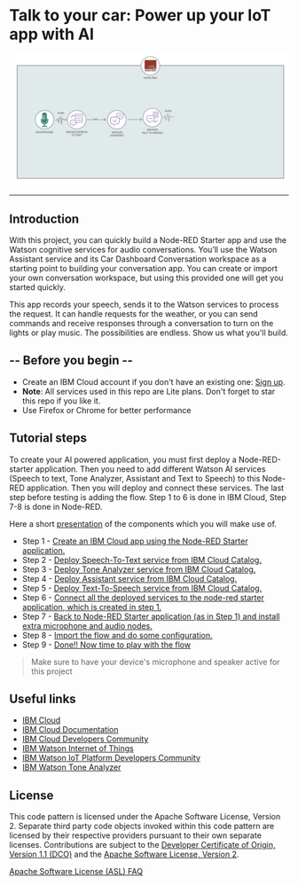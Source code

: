 

# Talk to your car: Power up your IoT app with AI 

![](img/flowdiagram.png)

<hr>

## Introduction

With this project, you can quickly build a Node-RED Starter app and use the Watson cognitive services for audio conversations. You’ll use the Watson Assistant service  and its Car Dashboard Conversation workspace  as a starting point to building your conversation app. You can create or import your own conversation workspace, but using this provided one will get you started quickly.

This app records your speech, sends it to the Watson services to process the request. It can handle requests for the weather, or you can send commands and receive responses through a conversation to turn on the lights or play music. The possibilities are endless. Show us what you'll build.


## -- Before you begin --

* Create an IBM Cloud account if you don't have an existing one: [Sign up](https://ibm.biz/BdzJ5d).
* __Note__: All services used in this repo are Lite plans. Don't forget to star this repo if you like it.
* Use Firefox or Chrome for better performance


## Tutorial steps

To create your AI powered application, you must first deploy a Node-RED-starter application. Then you need to add different Watson AI services (Speech to text, Tone Analyzer, Assistant and Text to Speech) to this Node-RED application. Then you will  deploy and connect these services. The last step before testing is adding the flow. Step 1 to 6 is done in IBM Cloud, Step 7-8 is done in Node-RED. 

Here a short [presentation](steps/presentation.pdf) of the components which you will make use of.


* Step 1 - [Create an IBM Cloud app using the Node-RED Starter application.](steps/nodered.md)
* Step 2 - [Deploy Speech-To-Text service from IBM Cloud Catalog.](steps/stt.md)
* Step 3 - [Deploy Tone Analyzer service from IBM Cloud Catalog.](steps/tone.md)
* Step 4 - [Deploy Assistant service from IBM Cloud Catalog.](steps/conversation.md)
* Step 5 - [Deploy Text-To-Speech service from IBM Cloud Catalog.](steps/tts.md)
* Step 6 - [Connect all the deployed services to the node-red starter application, which is created in step 1.](steps/connect.md)
* Step 7 - [Back to Node-RED Starter application (as in Step 1) and install extra microphone and audio nodes.](steps/microphone.md)
* Step 8 - [Import the flow and do some configuration.](steps/flow.md)
* Step 9 - [Done!! Now time to play with the flow ](steps/play.md)


> Make sure to have your device's microphone and speaker active for this project


## Useful links

* [IBM Cloud](https://bluemix.net/)  
* [IBM Cloud Documentation](https://www.ng.bluemix.net/docs/)  
* [IBM Cloud Developers Community](http://developer.ibm.com/bluemix)  
* [IBM Watson Internet of Things](http://www.ibm.com/internet-of-things/)   
* [IBM Watson IoT Platform Developers Community](https://developer.ibm.com/iotplatform/)
* [IBM Watson Tone Analyzer](https://console.bluemix.net/docs/services/tone-analyzer/index.html#tone-analyzer-endpoints)

## License
This code pattern is licensed under the Apache Software License, Version 2.  Separate third party code objects invoked within this code pattern are licensed by their respective providers pursuant to their own separate licenses. Contributions are subject to the [Developer Certificate of Origin, Version 1.1 (DCO)](https://developercertificate.org/) and the [Apache Software License, Version 2](http://www.apache.org/licenses/LICENSE-2.0.txt).

[Apache Software License (ASL) FAQ](http://www.apache.org/foundation/license-faq.html#WhatDoesItMEAN)
